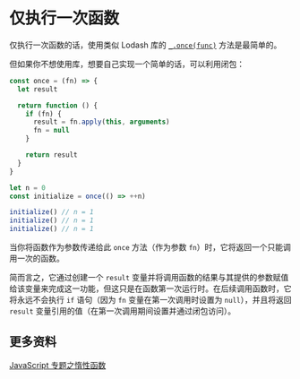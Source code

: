 # 仅执行一次函数

仅执行一次函数的话，使用类似 Lodash 库的 [`_.once(func)`](https://lodash.com/docs/4.17.15#once) 方法是最简单的。

但如果你不想使用库，想要自己实现一个简单的话，可以利用闭包：

```js
const once = (fn) => {
  let result

  return function () {
    if (fn) {
      result = fn.apply(this, arguments)
      fn = null
    }

    return result
  }
}

let n = 0
const initialize = once(() => ++n)

initialize() // n = 1
initialize() // n = 1
initialize() // n = 1
```

当你将函数作为参数传递给此 `once` 方法（作为参数 `fn`）时，它将返回一个只能调用一次的函数。

简而言之，它通过创建一个 `result` 变量并将调用函数的结果与其提供的参数赋值给该变量来完成这一功能，但这只是在函数第一次运行时。在后续调用函数时，它将永远不会执行 `if` 语句（因为 `fn` 变量在第一次调用时设置为 `null`），并且将返回 `result` 变量引用的值（在第一次调用期间设置并通过闭包访问）。

## 更多资料

[JavaScript 专题之惰性函数](https://github.com/mqyqingfeng/Blog/issues/44)
